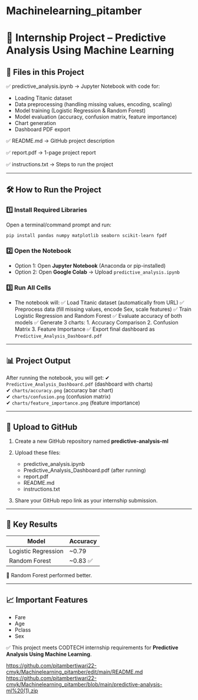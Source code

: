# Machinelearning_pitamber
# 📌 Internship Project – Predictive Analysis Using Machine Learning

## 📂 Files in this Project
✅ predictive_analysis.ipynb → Jupyter Notebook with code for:
   - Loading Titanic dataset
   - Data preprocessing (handling missing values, encoding, scaling)
   - Model training (Logistic Regression & Random Forest)
   - Model evaluation (accuracy, confusion matrix, feature importance)
   - Chart generation
   - Dashboard PDF export

✅ README.md → GitHub project description

✅ report.pdf → 1-page project report

✅ instructions.txt → Steps to run the project

---

## 🛠️ How to Run the Project

### 1️⃣ Install Required Libraries
Open a terminal/command prompt and run:
```
pip install pandas numpy matplotlib seaborn scikit-learn fpdf
```

### 2️⃣ Open the Notebook
- Option 1: Open **Jupyter Notebook** (Anaconda or pip-installed)
- Option 2: Open **Google Colab** → Upload `predictive_analysis.ipynb`

### 3️⃣ Run All Cells
- The notebook will:
  ✅ Load Titanic dataset (automatically from URL)
  ✅ Preprocess data (fill missing values, encode Sex, scale features)
  ✅ Train Logistic Regression and Random Forest
  ✅ Evaluate accuracy of both models
  ✅ Generate 3 charts:
      1. Accuracy Comparison
      2. Confusion Matrix
      3. Feature Importance
  ✅ Export final dashboard as `Predictive_Analysis_Dashboard.pdf`

---

## 📊 Project Output
After running the notebook, you will get:
✔ `Predictive_Analysis_Dashboard.pdf` (dashboard with charts)  
✔ `charts/accuracy.png` (accuracy bar chart)  
✔ `charts/confusion.png` (confusion matrix)  
✔ `charts/feature_importance.png` (feature importance)  

---

## 🚀 Upload to GitHub
1. Create a new GitHub repository named **predictive-analysis-ml**
2. Upload these files:
   - predictive_analysis.ipynb
   - Predictive_Analysis_Dashboard.pdf (after running)
   - report.pdf
   - README.md
   - instructions.txt

3. Share your GitHub repo link as your internship submission.

---

## 📌 Key Results
| Model               | Accuracy |
|----------------------|----------|
| Logistic Regression  | ~0.79    |
| Random Forest        | ~0.83 ✅   |

🔹 Random Forest performed better.

---

## 📈 Important Features
- Fare  
- Age  
- Pclass  
- Sex  

✅ This project meets CODTECH internship requirements for **Predictive Analysis Using Machine Learning**.

https://github.com/pitambertiwari22-cmyk/Machinelearning_pitamber/edit/main/README.md
https://github.com/pitambertiwari22-cmyk/Machinelearning_pitamber/blob/main/predictive-analysis-ml%20(1).zip

